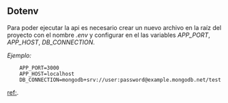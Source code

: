 ## Dotenv
Para poder ejecutar la api es necesario crear un nuevo archivo en la raíz del proyecto con el nombre _.env_ y configurar en el las variables *APP_PORT*, *APP_HOST*, *DB_CONNECTION*.

*Ejemplo:* 

```
    APP_PORT=3000
    APP_HOST=localhost
    DB_CONNECTION=mongodb+srv://user:password@example.mongodb.net/test
```

[ref:](https://www.npmjs.com/package/dotenv).